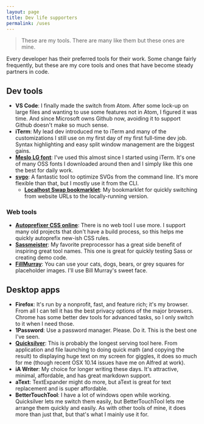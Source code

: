```yaml
---
layout: page
title: Dev life supporters
permalink: /uses
---
```


> These are my tools. There are many like them but these ones are mine.

Every developer has their preferred tools for their work. Some change fairly frequently, but these are my core tools and ones that have become steady partners in code.

## Dev tools
- **VS Code**: I finally made the switch from Atom. After some lock-up on large files and wanting to use some features not in Atom, I figured it was time. And since Microsoft owns Github now, avoiding it to support Github doesn't make so much sense.
- **iTerm**: My lead dev introduced me to iTerm and many of the customizations I still use on my first day of my first full-time dev job. Syntax highlighting and easy split window management are the biggest gains.
- **[Meslo LG font](https://github.com/andreberg/Meslo-Font)**: I've used this almost since I started using iTerm. It's one of many OSS fonts I downloaded around then and I simply like this one the best for daily work.
- **[svgo](https://github.com/svg/svgo)**: A fantastic tool to optimize SVGs from the command line. It's more flexible than that, but I mostly use it from the CLI.
  - **[Localhost Swap bookmarklet](/projects/#localhost-swap)**: My bookmarklet for quickly switching from website URLs to the locally-running version.
<!-- - Dot files (this needs updating) -->

### Web tools
- **[Autoprefixer CSS online](https://autoprefixer.github.io/)**: There is no web tool I use more. I support many old projects that don't have a build process, so this helps me quickly autoprefix new-ish CSS rules.
- **[Sassmeister](http://www.sassmeister.com/)**: My favorite preprocessor has a great side benefit of inspiring great tool names. This one is great for quickly testing Sass or creating demo code.
- **[FillMurray](http://www.fillmurray.com/)**: You can use your cats, dogs, bears, or grey squares for placeholder images. I'll use Bill Murray's sweet face.

## Desktop apps
- **Firefox**: It's run by a nonprofit, fast, and feature rich; it's my browser. From all I can tell it has the best privacy options of the major browsers. Chrome has some better dev tools for advanced tasks, so I only switch to it when I need those.
- **1Password**: Use a password manager. Please. Do it. This is the best one I've seen.
- **[Quicksilver](https://qsapp.com/)**: This is probably the longest serving tool here. From application and file launching to doing quick math (and copying the result) to displaying huge text on my screen for giggles, it does so much for me (though recent OSX 10.14 issues have me on Alfred at work).
- **iA Writer**: My choice for longer writing these days. It's attractive, minimal, affordable, and has great markdown support.
- **aText**: TextExpander might do more, but aText is great for text replacement and is super affordable.
- **BetterTouchTool**: I have a lot of windows open while working. Quicksilver lets me switch them easily, but BetterTouchTool lets me arrange them quickly and easily. As with other tools of mine, it does more than just that, but that's what I mainly use it for.
